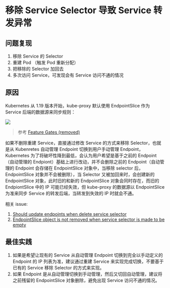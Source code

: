 # 移除 Service Selector 导致 Service 转发异常

## 问题复现

1. 移除 Service 的 Selector
2. 重建 Pod （触发 Pod 重新分配）
3. 把移除的 Selector 加回去
4. 多次访问 Service，可发现会有 Service 访问不通的情况

## 原因

Kubernetes 从 1.19 版本开始，kube-proxy 默认使用 EndpointSlice 作为 Service 后端的数据源来同步规则：

![](https://image-host-1251893006.cos.ap-chengdu.myqcloud.com/2025%2F09%2F26%2F20250926095724.png)

> 参考 [Feature Gates (removed)](https://kubernetes.io/docs/reference/command-line-tools-reference/feature-gates-removed/)

如果不删除重建 Service，直接通过修改 Service 的方式来移除 Selector，也就是从 Kubenretes 自动管理 Endpoint 切换到用户手动管理 Endpoint，Kubernetes 为了将破坏性降到最低，会认为用户希望是基于之前的 Endpoint （自动管理的 Endpiont）基础上进行改动，并不会删除之前的 Endpoint（自动管理的 Endpoint 会存储在 EndpointSlice 对象中，当移除 selector 后，EndpointSlice 对象并不会被删除），当 Selector 又被加回来时，会创建新的 EndpointSlice 对象，此时旧的和新的 EndpointSlice 对象会同时存在，而旧的 EndpiontSlice 中的 IP 可能已经失效，但 kube-proxy 的数据源以  EndpointSlice 为准来同步 Service 的转发后端，当转发到失效的 IP 时就会不通。

相关 issue: 
1. [Should update endpoints when delete service selector](https://github.com/kubernetes/kubernetes/issues/103576)
2. [EndpointSlice object is not removed when service selector is made to be empty](https://github.com/kubernetes/kubernetes/issues/118376)


## 最佳实践

1. 如果是希望让现有的 Service 从自动管理 Endpoint 切换到完全以手动定义的 Endpoint 的 IP 列表为准，建议通过重建 Service 来实现完成切换，不要基于已有的 Service 移除 Selector 的方式来实现。
2. 如果 Endpoint 是从自动管理切换到手动管理，然后又切回自动管理，建议将之前残留的 EndpointSlice 对象删除，避免出现 Service 访问不通的情况。
